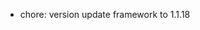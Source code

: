 <!-- The pattern we follow here is to keep the changelog for the latest version -->
<!-- Old changelogs are automatically attached to the GitHub releases -->

- chore: version update framework to 1.1.18
